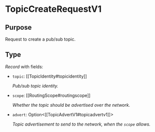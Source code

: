 # TopicCreateRequestV1

## Purpose

<!-- ANCHOR: purpose -->
Request to create a pub/sub topic.
<!-- ANCHOR_END: purpose -->

## Type

<!-- ANCHOR: type -->
<div class="type">

*Record* with fields:

- `topic`: [[TopicIdentity#topicidentity]]

  *Pub/sub topic identity.*

- `scope`: [[RoutingScope#routingscope]]

  *Whether the topic should be advertised over the network.*

- `advert`: Option\<[[TopicAdvertV1#topicadvertv1]]\>

  *Topic advertisement to send to the network, when the `scope` allows.*

</div>
<!-- ANCHOR_END: type -->

